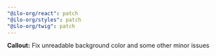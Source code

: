```yaml
---
"@ilo-org/react": patch
"@ilo-org/styles": patch
"@ilo-org/twig": patch
---
```


**Callout:** Fix unreadable background color and some other minor issues
